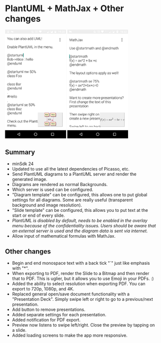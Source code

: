 # PlantUML + MathJax + Other changes

<div>
<img alt="PlantUML Demo" src="uml.png" width="40%" />
<img alt="MathJax Demo" src="mathjax.png" width="40%" />
</div>

## Summary

* minSdk 24
* Updated to use all the latest dependencies of Picasso, etc.
* Send PlantUML diagrams to a PlantUML server and render the generated
  image.
* Diagrams are rendered as normal Backgrounds.
* Which server is used can be configured.
* "Diagram template" can be configured, this allows one to put global
  settings for all diagrams. Some are really useful (transparent
  background and image resolution).
* "Slide template" can be configured, this allows you to put text at
  the start or end of every slide.
* *PlantUML is disabled by default, needs to be enabled in the overlay
  menu because of the confidentiality issues. Users should be aware
  that an external server is used and the diagram data is sent via
  internet.*
* Allow input of mathematical formulas with MathJax.

## Other changes

* Begin and end monospace text with a back tick "`" just like emphasis with "*".
* When exporting to PDF, render the Slide to a Bitmap and then render
  that to PDF. This is uglier, but it allows you to use Emoji in your
  PDFs. :)
* Added the ability to select resolution when exporting PDF. You can
  export to 720p, 1080p, and 4K.
* Replaced general open/save document functionality with a
  "Presentation Deck". Simply swipe left or right to go to a
  previous/next presentation. 
* Add button to remove presentations.
* Added separate settings for each presentation.
* Added notification for PDF export.
* Preview now listens to swipe left/right. Close the preview by
  tapping on a slide.
* Added loading screens to make the app more responsive.
